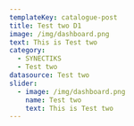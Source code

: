 ```yaml
---
templateKey: catalogue-post
title: Test two D1
image: /img/dashboard.png
text: This is Test two
category: 
  - SYNECTIKS
  - Test two
datasource: Test two
slider:
  - image: /img/dashboard.png
    name: Test two
    text: This is Test two
---
```

